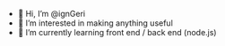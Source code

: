 - 👋 Hi, I’m @ignGeri
- 👀 I’m interested in making anything useful
- 🌱 I’m currently learning front end / back end (node.js)

